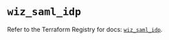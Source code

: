# `wiz_saml_idp`

Refer to the Terraform Registry for docs: [`wiz_saml_idp`](https://registry.terraform.io/providers/axtongrams/wiz/1.2.5/docs/resources/saml_idp).
